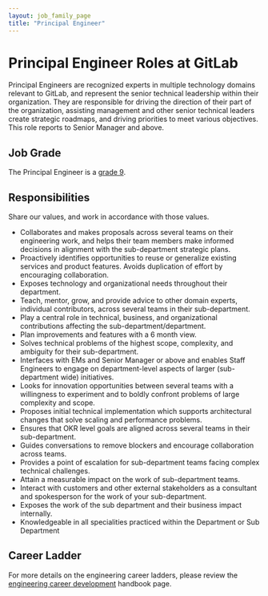 ```yaml
---
layout: job_family_page
title: "Principal Engineer"
---
```


# Principal Engineer Roles at GitLab

Principal Engineers are recognized experts in multiple technology domains relevant to GitLab, and represent the senior technical leadership within their organization. They are responsible for driving the direction of their part of the organization, assisting management and other senior technical leaders create strategic roadmaps, and driving priorities to meet various objectives. This role reports to Senior Manager and above.

## Job Grade

The Principal Engineer is a [grade 9](/handbook/total-rewards/compensation/compensation-calculator/#gitlab-job-grades).

## Responsibilities

Share our values, and work in accordance with those values.
- Collaborates and makes proposals across several teams on their engineering work, and helps their team members make informed decisions in alignment with the sub-department strategic plans.
- Proactively identifies opportunities to reuse or generalize existing services and product features. Avoids duplication of effort by encouraging collaboration.
- Exposes technology and organizational needs throughout their department.
- Teach, mentor, grow, and provide advice to other domain experts, individual contributors, across several teams in their sub-department.
- Play a central role in technical, business, and organizational contributions affecting the sub-department/department.
- Plan improvements and features with a 6 month view.
- Solves technical problems of the highest scope, complexity, and ambiguity for their sub-department.
- Interfaces with EMs and Senior Manager or above and enables Staff Engineers to engage on department-level aspects of larger (sub-department wide) initiatives.
- Looks for innovation opportunities between several teams with a willingness to experiment and to boldly confront problems of large complexity and scope.
- Proposes initial technical implementation which supports architectural changes that solve scaling and performance problems.
- Ensures that OKR level goals are aligned across several teams in their sub-department.
- Guides conversations to remove blockers and encourage collaboration across teams.
- Provides a point of escalation for sub-department teams facing complex technical challenges.
- Attain a measurable impact on the work of sub-department teams.
- Interact with customers and other external stakeholders as a consultant and spokesperson for the work of your sub-department.
- Exposes the work of the sub department and their business impact internally.
- Knowledgeable in all specialities practiced within the Department or Sub Department

## Career Ladder

For more details on the engineering career ladders, please review the [engineering career development](/handbook/engineering/career-development/#roles) handbook page.
